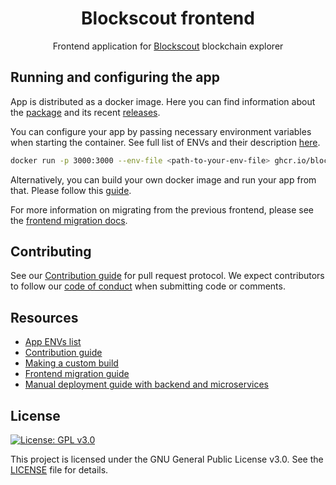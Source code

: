 <h1 align="center">Blockscout frontend</h1>

<p align="center">
    <span>Frontend application for </span>
    <a href="https://github.com/metacypher/explorer/blob/master/README.md">Blockscout</a>
    <span> blockchain explorer</span>
</p>

## Running and configuring the app

App is distributed as a docker image. Here you can find information about the [package](https://github.com/blockscout/frontend/pkgs/container/frontend) and its recent [releases](https://github.com/blockscout/frontend/releases).

You can configure your app by passing necessary environment variables when starting the container. See full list of ENVs and their description [here](./docs/ENVS.md).

```sh
docker run -p 3000:3000 --env-file <path-to-your-env-file> ghcr.io/blockscout/frontend:latest
```

Alternatively, you can build your own docker image and run your app from that. Please follow this [guide](./docs/CUSTOM_BUILD.md).

For more information on migrating from the previous frontend, please see the [frontend migration docs](https://docs.blockscout.com/for-developers/frontend-migration).

## Contributing

See our [Contribution guide](./docs/CONTRIBUTING.md) for pull request protocol. We expect contributors to follow our [code of conduct](./CODE_OF_CONDUCT.md) when submitting code or comments.

## Resources
- [App ENVs list](./docs/ENVS.md)
- [Contribution guide](./docs/CONTRIBUTING.md)
- [Making a custom build](./docs/CUSTOM_BUILD.md)
- [Frontend migration guide](https://docs.blockscout.com/for-developers/frontend-migration)
- [Manual deployment guide with backend and microservices](https://docs.blockscout.com/for-developers/deployment/manual-deployment-guide)

## License

[![License: GPL v3.0](https://img.shields.io/badge/License-GPL%20v3-blue.svg)](https://www.gnu.org/licenses/gpl-3.0)

This project is licensed under the GNU General Public License v3.0. See the [LICENSE](LICENSE) file for details.
